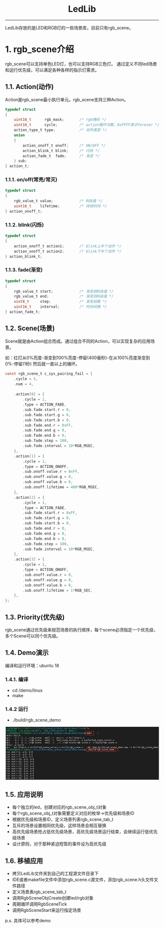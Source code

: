 <h1 align="center"> LedLib</h1>

---------------------
LedLib存放的是LED和RGB灯的一些场景库，目前只有rgb_scene。

# 1. rgb_scene介绍

rgb_scene可以支持单色LED灯，也可以支持RGB三色灯。
通过定义不同led场景和运行优先级，可以满足各种各样的指示灯需求。

## 1.1. Action(动作)
Action是rgb_scene最小执行单元。rgb_scene支持三种Action。

```c
typedef struct
{
    uint16_t      rgb_mask;       /* rgb掩码 */
    uint16_t      cycle;          /* action循环次数，0xFFFF表示forever */
    action_type_t type;           /* 动作类型 */
    union
    {
        action_onoff_t onoff;     /* ON/OFF */
        action_blink_t blink;     /* 闪烁 */
        action_fade_t  fade;      /* 渐变 */
    } sub;
} action_t;
```

### 1.1.1. on/off(常亮/常灭)

```c
typedef struct
{
    rgb_value_t value;            /* RGB值 */
    uint16_t    lifetime;         /* 持续时间 */
} action_onoff_t;
```

### 1.1.2. blink(闪烁)
```c
typedef struct
{
    action_onoff_t action1;       /* blink上半个动作 */
    action_onoff_t action2;       /* blink下半个动作 */
} action_blink_t;
```

### 1.1.3. fade(渐变)

```c
typedef struct
{
    rgb_value_t start;            /* 渐变前RGB值 */
    rgb_value_t end;              /* 渐变后RGB值 */
    uint8_t     step;             /* 渐变拍数 */
    uint16_t    interval;         /* 时间间隔 */
} action_fade_t;
```

## 1.2. Scene(场景)

Scene就是由Action组合而成。通过组合不同的Action，可以实现复杂的应用场景。


如：红灯从0%亮度-渐变到100%亮度-停留(400毫秒)-在从100%亮度渐变到0%-停留(1秒) 然后就一直以上的循环。

```c
const rgb_scene_t c_sys_pairing_fail = {
    .cycle = 5,
    .num = 4,

    .action[0] = {
        .cycle = 1,
        .type = ACTION_FADE,
        .sub.fade.start.r = 0,
        .sub.fade.start.g = 0,
        .sub.fade.start.b = 0,
        .sub.fade.end.r = 0xFF,
        .sub.fade.end.g = 0,
        .sub.fade.end.b = 0,
        .sub.fade.step = 100,
        .sub.fade.interval = 10*RGB_MSEC,
    },
    .action[1] = {
        .cycle = 1,
        .type = ACTION_ONOFF,
        .sub.onoff.value.r = 0xFF,
        .sub.onoff.value.g = 0,
        .sub.onoff.value.b = 0,
        .sub.onoff.lifetime = 400*RGB_MSEC,
    },
    .action[2] = {
        .cycle = 1,
        .type = ACTION_FADE,
        .sub.fade.start.r = 0xFF,
        .sub.fade.start.g = 0,
        .sub.fade.start.b = 0,
        .sub.fade.end.r = 0,
        .sub.fade.end.g = 0,
        .sub.fade.end.b = 0,
        .sub.fade.step = 100,
        .sub.fade.interval = 10*RGB_MSEC,
    },
    .action[3] = {
        .cycle = 1,
        .type = ACTION_ONOFF,
        .sub.onoff.value.r = 0,
        .sub.onoff.value.g = 0,
        .sub.onoff.value.b = 0,
        .sub.onoff.lifetime = 1*RGB_SEC,
    },
};
```

## 1.3. Priority(优先级)

rgb_scene通过优先级来规范场景的执行顺序，每个scene必须指定一个优先级，多个Scene可以同个优先级。

## 1.4. Demo演示
编译和运行环境：ubuntu 18

### 1.4.1. 编译
* cd /demo/linux
* make

### 1.4.2 运行
* ./build/rgb_scene_demo


![demo](docs/figures/demo.png)



## 1.5. 应用说明

* 每个独立的led，创建对应的rgb_scene_obj_t对象
* 每个rgb_scene_obj_t对象需要定义对应的枚举->优先级和场景ID
* 根据优先级和场景ID，定义场景列表rgb_scene_tab_t
* 互斥的场景设置相同优先级，这样场景会相互替换
* 高优先级场景抢占低优先级场景，高优先级场景运行结束，会继续运行低优先级场景
* 设计原则，对于那种紧迫短暂的事件设为高优先级

## 1.6. 移植应用
* 拷贝LedLib文件夹到自己的工程源文件目录下
* IDE或者makefile文件中添加rgb_scene.c源文件，添加rgb_scene.h头文件文件路径
* 定义场景表rgb_scene_tab_t
* 调用RgbSceneObjCreate创建led/rgb对象
* 周期循环调用RgbSceneTick
* 调用RgbSceneStart来运行指定场景

p.s. 具体可以参考demo